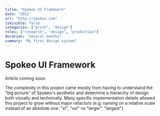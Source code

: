 ```yaml
---
title: "Spokeo UI Framework"
date: "2012"
url: "http://spokeo.com"
isVisible: false
categories: ["print", "design"]
roles: ["research", "design", "production"]
duration: "Several months"
summary: "My first design system"
---
```


# Spokeo UI Framework

Article coming soon

The complexity in this project came mostly from having to understand the "big picture" of Spokeo\'s aesthetic and determine a hierarchy of design both visually and technically. Many specific implementation details allowed this project to grow without major refactors (e.g: naming on a relative scale instead of an absolute one\: "xl", "xxl" vs "larger", "largest")
